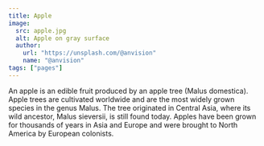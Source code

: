 ```yaml
---
title: Apple
image:
  src: apple.jpg
  alt: Apple on gray surface
  author:
    url: "https://unsplash.com/@anvision"
    name: "@anvision"
tags: ["pages"]
---
```


An apple is an edible fruit produced by an apple tree (Malus domestica). Apple trees are cultivated worldwide and are the most widely grown species in the genus Malus. The tree originated in Central Asia, where its wild ancestor, Malus sieversii, is still found today. Apples have been grown for thousands of years in Asia and Europe and were brought to North America by European colonists.
